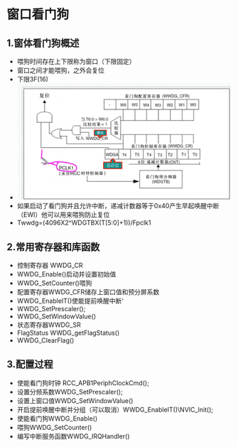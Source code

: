 # 窗口看门狗

## 1.窗体看门狗概述

+ 喂狗时间存在上下限称为窗口（下限固定）
+ 窗口之间才能喂狗，之外会复位
+ 下限3F(16)
+ <img src="../../assets/窗口看门狗/image-20210325191136242.png" alt="image-20210325191136242" style="zoom: 50%;" />
+ 如果启动了看门狗并且允许中断，递减计数器等于0x40产生早起唤醒中断（EWI）他可以用来喂狗防止复位
+ Twwdg=(4096X2^WDGTBX(T[5:0]+1))/Fpclk1

## 2.常用寄存器和库函数

+ 控制寄存器 WWDG_CR
+ WWDG_Enable()启动并设置初始值
+ WWDG_SetCounter()喂狗
+ 配置寄存器WWDG_CFR储存上窗口值和预分屏系数
+ WWDG_EnableIT()使能提前唤醒中断‘
+  WWDG_SetPrescaler();
+ WWDG_SetWindowValue()
+ 状态寄存器WWDG_SR
+ FlagStatus WWDG_getFlagStatus()
+ WWDG_ClearFlag()

## 3.配置过程

+ 使能看门狗时钟 RCC_APB1PeriphClockCmd();
+ 设置分频系数WWDG_SetPrescaler();
+ 设置上窗口值WWDG_SetWindowValue()
+ 开启提前唤醒中断并分组（可以取消）WWDG_EnableIT()\NVIC_Init();
+ 使能看门狗WWDG_Enable()
+ 喂狗WWDG_SetCounter()
+ 编写中断服务函数WWDG_IRQHandler()

